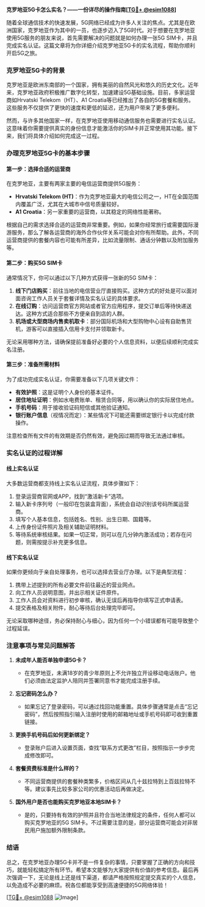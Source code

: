 **克罗地亚5G卡怎么实名？——一份详尽的操作指南[[TG💪+ @esim1088](https://t.me/s/esim1088)]**

随着全球通信技术的快速发展，5G网络已经成为许多人关注的焦点。尤其是在欧洲国家，克罗地亚作为其中的一员，也逐步迈入了5G时代。对于想要在克罗地亚使用5G服务的朋友来说，首先需要解决的问题就是如何办理一张5G SIM卡，并且完成实名认证。这篇文章将为你详细介绍克罗地亚5G卡的实名流程，帮助你顺利开启5G之旅。

### 克罗地亚5G卡的背景

克罗地亚是欧洲东南部的一个国家，拥有美丽的自然风光和悠久的历史文化。近年来，克罗地亚政府积极推广数字化转型，加速建设5G基础设施。目前，多家运营商如Hrvatski Telekom（HT）、A1 Croatia等已经推出了各自的5G套餐和服务。这些服务不仅提供了更快的速度和更低的延迟，还为用户带来了更多便利。

然而，与许多其他国家一样，在克罗地亚使用移动通信服务也需要进行实名认证。这意味着你需要提供真实的身份信息才能激活你的SIM卡并正常使用其功能。接下来，我们将具体介绍如何完成这一过程。

### 办理克罗地亚5G卡的基本步骤

#### 第一步：选择合适的运营商
在克罗地亚，主要有两家主要的电信运营商提供5G服务：
- **Hrvatski Telekom (HT)**：作为克罗地亚最大的电信公司之一，HT在全国范围内覆盖广泛，尤其在大城市中信号质量较好。
- **A1 Croatia**：另一家重要的运营商，以其稳定的网络性能著称。

根据自己的需求选择合适的运营商非常重要。例如，如果你经常旅行或需要国际漫游服务，那么了解各运营商的海外合作伙伴关系可能会对你有所帮助。此外，不同运营商提供的套餐内容也可能有所差异，比如流量限制、通话分钟数以及附加服务等。

#### 第二步：购买5G SIM卡
通常情况下，你可以通过以下几种方式获得一张新的5G SIM卡：
1. **线下门店购买**：前往当地的电信营业厅直接购买。这种方式的好处是可以面对面咨询工作人员关于套餐详情及实名认证的具体要求。
2. **在线订购**：访问运营商官方网站或者官方应用程序，提交订单后等待快递送达。这种方式适合那些不方便亲自到店的人群。
3. **机场或大型商场内售卖机取卡**：部分国际机场和大型购物中心设有自助售货机，游客可以直接插入信用卡支付并领取新卡。

无论采用哪种方法，请确保提前准备好必要的个人信息资料，以便后续顺利完成实名注册。

#### 第三步：准备所需材料
为了成功完成实名认证，你需要准备以下几项关键文件：
- **有效护照**：这是证明个人身份的基本证件。
- **居住地址证明**：例如水电费账单、租赁合同等，用以确认你的实际居住地点。
- **手机号码**：用于接收验证码短信或其他验证通知。
- **银行账户信息**（视情况而定）：某些情况下可能还需要绑定银行卡以完成付款操作。

注意检查所有文件的有效期是否仍然有效，避免因过期而导致无法通过审核。

### 实名认证的过程详解

#### 线上实名认证
大多数运营商都支持线上实名认证流程，具体步骤如下：
1. 登录运营商官网或APP，找到“激活新卡”选项。
2. 输入新卡序列号（一般印在包装盒背面），系统会自动识别该号码所属运营商。
3. 填写个人基本信息，包括姓名、性别、出生日期、国籍等。
4. 上传身份证件照片及相关辅助证明材料。
5. 等待系统审核结果。如果一切正常，则可以在几分钟内激活成功；若存在问题，则需按提示补充更多信息。

#### 线下实名认证
如果你更倾向于亲自处理事务，也可以选择去营业厅办理。以下是典型流程：
1. 携带上述提到的所有必要文件前往最近的营业网点。
2. 向工作人员说明意图，并出示相关证件原件。
3. 工作人员会对资料进行初步审核，确认无误后再指导你填写正式申请表。
4. 提交表格及相关附件，耐心等待后台处理完毕即可。

无论采取哪种途径，务必保持耐心与细心，因为任何一个小错误都有可能导致整个过程延误。

### 注意事项与常见问题解答

1. **未成年人能否单独申请5G卡？**
   - 在克罗地亚，未满18岁的青少年原则上不允许独立开设移动电话账户。他们必须由法定监护人陪同并签署同意书才能完成注册手续。

2. **忘记密码怎么办？**
   - 如果忘记了登录密码，可以通过找回功能重置。具体步骤通常是点击“忘记密码”，然后按照指引输入注册时使用的邮箱地址或手机号码即可收到重置链接。

3. **更换手机号码后如何更新绑定？**
   - 登录账户后进入设置页面，查找“联系方式更改”栏目，按照指示一步步完成修改即可。

4. **套餐资费标准是什么样的？**
   - 不同运营商提供的套餐种类繁多，价格区间从几十兹拉特到上百兹拉特不等。建议事先比较多家公司的优惠活动后再做决定。

5. **国外用户是否也能购买克罗地亚本地SIM卡？**
   - 是的，只要持有有效的护照并且符合当地法律规定的条件，任何人都可以购买克罗地亚的5G SIM卡。不过需要注意的是，部分运营商可能会对非居民用户施加额外限制条款。

### 结语

总之，在克罗地亚办理5G卡并不是一件复杂的事情，只要掌握了正确的方向和技巧，就能轻松搞定所有环节。希望本文能够为大家提供有价值的参考信息。最后再次强调一下，无论是线上还是线下渠道，都请严格按照规定提交真实的个人信息，以免造成不必要的麻烦。祝各位都能享受到高速便捷的5G网络体验！

[[TG💪+ @esim1088](https://t.me/s/esim1088) ![Image](https://i.postimg.cc/4NQfJmqS/Snipaste-2025-05-13-00-14-12.png)]